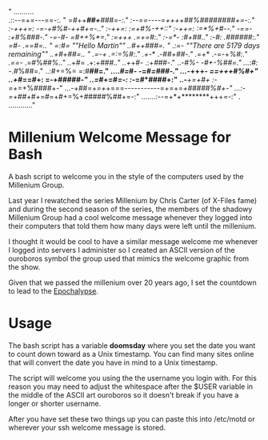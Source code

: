 
"                                       ..........    
                                   .::--=+=---==-:. "
                                =*#*++***##+**###**=-:."
                        :--==----=+**+++*##%########*+*=-:."
                  :-+++=:                    -=-+*#%#-++#*+=-.."
                :-++=:                                :=+#%*-+*+*::"
            :-++=:                                      :=*%**+#*--."
         -==*-                                           :+#%#*##*-."
        -=-#-                                               =#+*+*%*=."
      :=+++                                                  .=**+=*#*:."
     :-=*-                                                     :#+**##*.."
     :-*#:                                                       .###*###:."
    =*#-                                                         .*==*#*=.. "
   =:#=                        ""Hello Martin""                     ..#++###=. "
   .:=-*              ""There are 5179 days remaining""             ..+*#+##=.. "
  .=-+*                                                            .=:=**%#:."
  .+-**                                                            .-#*#+##-."
   .*=+*                                                            .-=-+*%#:."
   .==-*                                                            .=#%*##%.."
   ..*+#=                                                           .+:*+###.."
   ..+*+#-                                                         .:+*#*##-."
   ..*-#%-                                                        -#+-%##=."
   ...*:*#:                                                      -*.#%##=."
     ..:#+=%=                                                    =:#**##=."
    ....*#=*#-                                                -=#*=###-."
       ...-*+++*-                                            ==+++#%#+"
          ..+#*==#+:                                       =-+#####*-"
            ..=*#+=#*=-:                               :-*=#*####+:"
               ..-**+*=+#+                         :-=+*=+%####+-"
                 ...-+##=+=*+*+===-----------=+=+=*+#####%#+-"
                 ...:-=+*##+#*+*=#=+#+=%+*#*####%##+=-:"
                        .......:--=+*+********+++=-:"
                                . ............"

# Millenium Welcome Message for Bash
A bash script to welcome you in the style of the computers used by the Millenium Group.

Last year I rewatched the series Millenium by Chris Carter (of X-Files fame) and during the second season of the series, the members of the shadowy Millenium Group had a cool welcome message whenever they logged into their computers that told them how many days were left until the millenium.

I thought it would be cool to have a similar message welcome me whenever I logged into servers I administer so I created an ASCII version of the ouroboros symbol the group used that mimics the welcome graphic from the show.

Given that we passed the millenium over 20 years ago, I set the countdown to lead to the <a href="https://en.wikipedia.org/wiki/Year_2038_problem">Epochalypse</a>. 

# Usage
The bash script has a variable <b>doomsday</b> where you set the date you want to count down toward as a Unix timestamp. You can find many sites online that will convert the date you have in mind to a Unix timestamp.

The script will welcome you using the the username you login with. For this reason you may need to adjust the whitespace after the $USER variable in the middle of the ASCII art ouroboros so it doesn't break if you have a longer or shorter username. 

After you have set these two things up you can paste this into /etc/motd or wherever your ssh welcome message is stored. 
